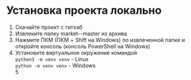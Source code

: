 Установка проекта локально
=====================
1. Скачайте проект с гитхаб
2. Извлеките папку market--master из архива
3. Нажмите ПКМ (ПКМ + Shift на Windows) по извлеченной папке и откройте консоль (консоль PowerShell на Windows)
4. Установите виртуальное окружение командой  
`python3 -m venv venv` - Linux  
`python -m venv venv` - Windows  
5
